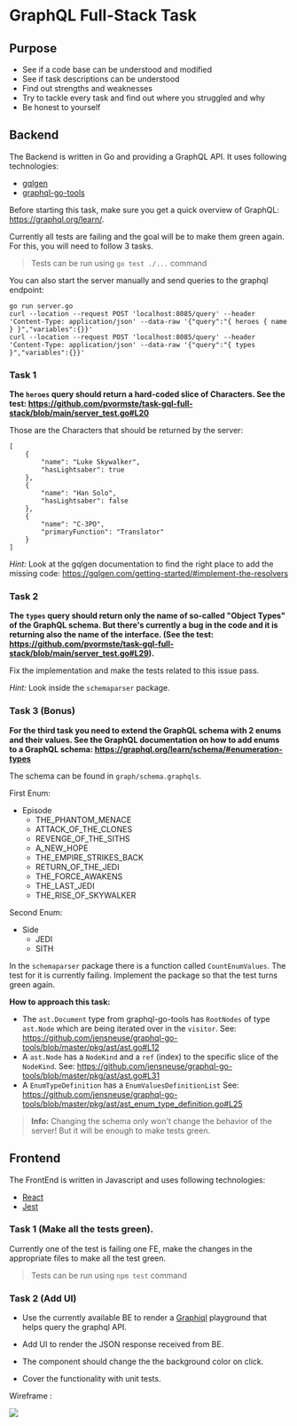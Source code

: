 # GraphQL Full-Stack Task

## Purpose
 - See if a code base can be understood and modified
 - See if task descriptions can be understood
 - Find out strengths and weaknesses
 - Try to tackle every task and find out where you struggled and why
 - Be honest to yourself

## Backend
The Backend is written in Go and providing a GraphQL API. It uses following technologies:
 - [gqlgen](https://github.com/99designs/gqlgen)
 - [graphql-go-tools](https://github.com/jensneuse/graphql-go-tools)

Before starting this task, make sure you get a quick overview of GraphQL: https://graphql.org/learn/.

Currently all tests are failing and the goal will be to make them green again. For this, you will need to follow 3 tasks.

> Tests can be run using `go test ./...` command

You can also start the server manually and send queries to the graphql endpoint:

```
go run server.go
curl --location --request POST 'localhost:8085/query' --header 'Content-Type: application/json' --data-raw '{"query":"{ heroes { name } }","variables":{}}'
curl --location --request POST 'localhost:8085/query' --header 'Content-Type: application/json' --data-raw '{"query":"{ types }","variables":{}}'
```

### Task 1
**The `heroes` query should return a hard-coded slice of Characters. See the test: https://github.com/pvormste/task-gql-full-stack/blob/main/server_test.go#L20**

Those are the Characters that should be returned by the server:
```
[
    {
        "name": "Luke Skywalker",
        "hasLightsaber": true
    },
    {
        "name": "Han Solo",
        "hasLightsaber": false
    },
    {
        "name": "C-3PO",
        "primaryFunction": "Translator"
    }
]   
```
*Hint:* Look at the gqlgen documentation to find the right place to add the missing code: https://gqlgen.com/getting-started/#implement-the-resolvers

### Task 2
**The `types` query should return only the name of so-called "Object Types" of the GraphQL schema. But there's currently a bug in the code and it is returning also the name of the interface.
   (See the test: https://github.com/pvormste/task-gql-full-stack/blob/main/server_test.go#L29).**

Fix the implementation and make the tests related to this issue pass.

*Hint:* Look inside the `schemaparser` package.

### Task 3 (Bonus)
**For the third task you need to extend the GraphQL schema with 2 enums and their values. See the GraphQL documentation on how to add 
enums to a GraphQL schema: https://graphql.org/learn/schema/#enumeration-types**

The schema can be found in `graph/schema.graphqls`.

First Enum:
 - Episode
   - THE_PHANTOM_MENACE
   - ATTACK_OF_THE_CLONES
   - REVENGE_OF_THE_SITHS
   - A_NEW_HOPE
   - THE_EMPIRE_STRIKES_BACK
   - RETURN_OF_THE_JEDI
   - THE_FORCE_AWAKENS
   - THE_LAST_JEDI
   - THE_RISE_OF_SKYWALKER 


Second Enum:
 - Side
   - JEDI
   - SITH

In the `schemaparser` package there is a function called `CountEnumValues`. The test for it is currently failing. Implement the package so that
the test turns green again.

**How to approach this task:**
 - The `ast.Document` type from graphql-go-tools has `RootNodes` of type `ast.Node` which are being iterated over in the `visitor`. See: https://github.com/jensneuse/graphql-go-tools/blob/master/pkg/ast/ast.go#L12
 - A `ast.Node` has a `NodeKind` and a `ref` (index) to the specific slice of the `NodeKind`. See: https://github.com/jensneuse/graphql-go-tools/blob/master/pkg/ast/ast.go#L31
 - A `EnumTypeDefinition` has a `EnumValuesDefinitionList` See: https://github.com/jensneuse/graphql-go-tools/blob/master/pkg/ast/ast_enum_type_definition.go#L25

> **Info:** Changing the schema only won't change the behavior of the server! But it will be enough to make tests green.

## Frontend

The FrontEnd is written in Javascript and uses following technologies:
 - [React](https://reactjs.org/)
 - [Jest](https://jestjs.io/)

### Task 1 (Make all the tests green).

Currently one of the test is failing one FE, make the changes in the appropriate files to make all the test green.

> Tests can be run using `npm test` command 


### Task 2 (Add UI)

- Use the currently available BE to render a [Graphiql](https://www.npmjs.com/package/graphiql) playground that helps query the graphql API.


- Add UI to render the JSON response received from BE.
- The component should change the the background color on click.
- Cover the functionality with unit tests.

Wireframe :

<img src="./example/example.png">